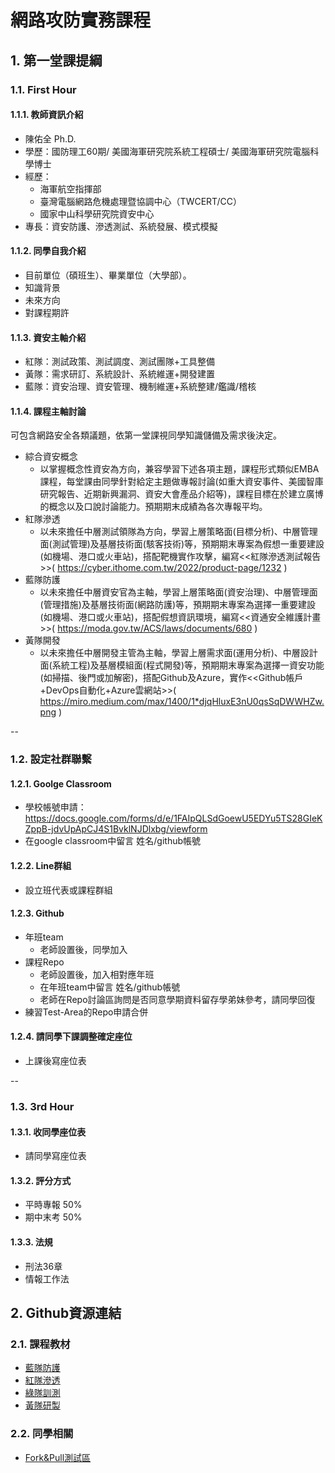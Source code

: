 # 網路攻防實務課程

## 1. 第一堂課提綱

### 1.1. First Hour

#### 1.1.1. 教師資訊介紹
* 陳佑全 Ph.D. 
* 學歷：國防理工60期/ 美國海軍研究院系統工程碩士/ 美國海軍研究院電腦科學博士 
* 經歷：
  * 海軍航空指揮部
  * 臺灣電腦網路危機處理暨協調中心（TWCERT/CC）
  * 國家中山科學研究院資安中心
* 專長：資安防護、滲透測試、系統發展、模式模擬

#### 1.1.2. 同學自我介紹
* 目前單位（碩班生）、畢業單位（大學部）。
* 知識背景
* 未來方向
* 對課程期許

#### 1.1.3. 資安主軸介紹

* 紅隊：測試政策、測試調度、測試團隊+工具整備
* 黃隊：需求研訂、系統設計、系統維運+開發建置
* 藍隊：資安治理、資安管理、機制維運+系統整建/鑑識/稽核

#### 1.1.4. 課程主軸討論
可包含網路安全各類議題，依第一堂課視同學知識儲備及需求後決定。
* 綜合資安概念
  * 以掌握概念性資安為方向，兼容學習下述各項主題，課程形式類似EMBA課程，每堂課由同學針對給定主題做專報討論(如重大資安事件、美國智庫研究報告、近期新興漏洞、資安大會產品介紹等)，課程目標在於建立廣博的概念以及口說討論能力。預期期末成績為各次專報平均。
* 紅隊滲透
  * 以未來擔任中層測試領隊為方向，學習上層策略面(目標分析)、中層管理面(測試管理)及基層技術面(駭客技術)等，預期期末專案為假想一重要建設(如機場、港口或火車站)，搭配靶機實作攻擊，編寫<<紅隊滲透測試報告>>( https://cyber.ithome.com.tw/2022/product-page/1232 )
* 藍隊防護
  * 以未來擔任中層資安官為主軸，學習上層策略面(資安治理)、中層管理面(管理措施)及基層技術面(網路防護)等，預期期末專案為選擇一重要建設(如機場、港口或火車站)，搭配假想資訊環境，編寫<<資通安全維護計畫>>( https://moda.gov.tw/ACS/laws/documents/680 )
* 黃隊開發
  * 以未來擔任中層開發主管為主軸，學習上層需求面(運用分析)、中層設計面(系統工程)及基層模組面(程式開發)等，預期期末專案為選擇一資安功能(如掃描、後門或加解密)，搭配Github及Azure，實作<<Github帳戶+DevOps自動化+Azure雲網站>>( https://miro.medium.com/max/1400/1*djqHluxE3nU0qsSqDWWHZw.png )

--

### 1.2. 設定社群聯繫

#### 1.2.1. Goolge Classroom
  * 學校帳號申請：https://docs.google.com/forms/d/e/1FAIpQLSdGoewU5EDYu5TS28GIeKZppB-jdvUpApCJ4S1BvklNJDlxbg/viewform
  * 在google classroom中留言 姓名/github帳號

#### 1.2.2. Line群組
  * 設立班代表或課程群組

#### 1.2.3. Github
  * 年班team
    * 老師設置後，同學加入    
  * 課程Repo
    * 老師設置後，加入相對應年班
    * 在年班team中留言 姓名/github帳號
    * 老師在Repo討論區詢問是否同意學期資料留存學弟妹參考，請同學回復 
  * 練習Test-Area的Repo申請合併

#### 1.2.4. 請同學下課調整確定座位
* 上課後寫座位表

--
### 1.3. 3rd Hour

####  1.3.1. 收同學座位表
* 請同學寫座位表

#### 1.3.2. 評分方式
* 平時專報 50%
* 期中末考 50%

#### 1.3.3. 法規
* 刑法36章 
* 情報工作法

## 2. Github資源連結

### 2.1. 課程教材
* [藍隊防護](https://github.com/TwMoonBear-Arsenal/lec-ccit-blue-team)
* [紅隊滲透](https://github.com/TwMoonBear-Arsenal/lec-ccit-red-team) 
* [綠隊訓測](https://github.com/TwMoonBear-Arsenal/lec-ccit-green-team)
* [黃隊研製](https://github.com/TwMoonBear-Arsenal/lec-ccit-yellow-team)

### 2.2. 同學相關
* [Fork&Pull測試區](https://github.com/TwMoonBear-Arsenal/test-area)

